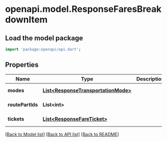# openapi.model.ResponseFaresBreakdownItem

## Load the model package
```dart
import 'package:openapi/api.dart';
```

## Properties
Name | Type | Description | Notes
------------ | ------------- | ------------- | -------------
**modes** | [**List&lt;ResponseTransportationMode&gt;**](ResponseTransportationMode.md) |  | [default to []]
**routePartIds** | **List&lt;int&gt;** |  | [default to []]
**tickets** | [**List&lt;ResponseFareTicket&gt;**](ResponseFareTicket.md) |  | [default to []]

[[Back to Model list]](../README.md#documentation-for-models) [[Back to API list]](../README.md#documentation-for-api-endpoints) [[Back to README]](../README.md)


